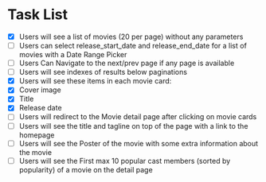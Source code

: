 # Task List
- [X] Users will see a list of movies (20 per page) without any parameters
- [ ] Users can select release_start_date and release_end_date for a list of movies with a Date Range Picker
- [ ] Users Can Navigate to the next/prev page if any page is available
- [ ] Users will see indexes of results below paginations
- [X] Users will see these items in each movie card:
- [X] Cover image
- [X] Title
- [X] Release date
- [ ] Users will redirect to the Movie detail page after clicking on movie cards
- [ ] Users will see the title and tagline on top of the page with a link to the homepage
- [ ] Users will see the Poster of the movie with some extra information about the movie
- [ ] Users will see the First max 10 popular cast members (sorted by popularity) of a movie on the detail page